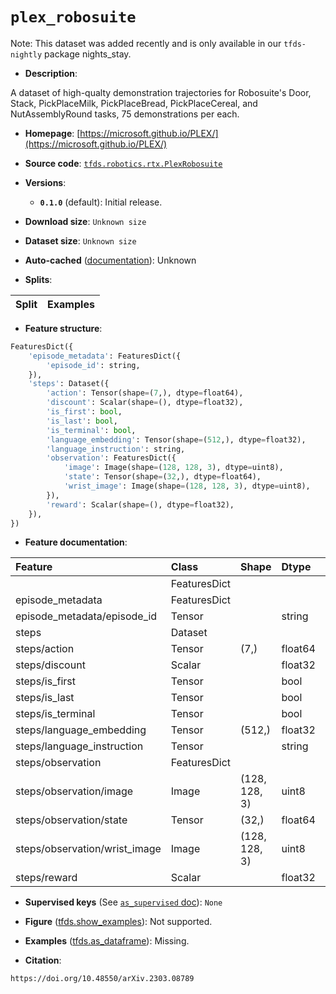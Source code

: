 <div itemscope itemtype="http://schema.org/Dataset">
  <div itemscope itemprop="includedInDataCatalog" itemtype="http://schema.org/DataCatalog">
    <meta itemprop="name" content="TensorFlow Datasets" />
  </div>
  <meta itemprop="name" content="plex_robosuite" />
  <meta itemprop="description" content="A dataset of high-qualty demonstration trajectories for Robosuite&#x27;s Door, Stack, PickPlaceMilk, PickPlaceBread, PickPlaceCereal, and NutAssemblyRound tasks, 75 demonstrations per each.&#10;&#10;To use this dataset:&#10;&#10;```python&#10;import tensorflow_datasets as tfds&#10;&#10;ds = tfds.load(&#x27;plex_robosuite&#x27;, split=&#x27;train&#x27;)&#10;for ex in ds.take(4):&#10;  print(ex)&#10;```&#10;&#10;See [the guide](https://www.tensorflow.org/datasets/overview) for more&#10;informations on [tensorflow_datasets](https://www.tensorflow.org/datasets).&#10;&#10;" />
  <meta itemprop="url" content="https://www.tensorflow.org/datasets/catalog/plex_robosuite" />
  <meta itemprop="sameAs" content="https://microsoft.github.io/PLEX/" />
  <meta itemprop="citation" content="https://doi.org/10.48550/arXiv.2303.08789" />
</div>

# `plex_robosuite`


Note: This dataset was added recently and is only available in our
`tfds-nightly` package
<span class="material-icons" title="Available only in the tfds-nightly package">nights_stay</span>.

*   **Description**:

A dataset of high-qualty demonstration trajectories for Robosuite's Door, Stack,
PickPlaceMilk, PickPlaceBread, PickPlaceCereal, and NutAssemblyRound tasks, 75
demonstrations per each.

*   **Homepage**:
    [https://microsoft.github.io/PLEX/](https://microsoft.github.io/PLEX/)

*   **Source code**:
    [`tfds.robotics.rtx.PlexRobosuite`](https://github.com/tensorflow/datasets/tree/master/tensorflow_datasets/robotics/rtx/rtx.py)

*   **Versions**:

    *   **`0.1.0`** (default): Initial release.

*   **Download size**: `Unknown size`

*   **Dataset size**: `Unknown size`

*   **Auto-cached**
    ([documentation](https://www.tensorflow.org/datasets/performances#auto-caching)):
    Unknown

*   **Splits**:

Split | Examples
:---- | -------:

*   **Feature structure**:

```python
FeaturesDict({
    'episode_metadata': FeaturesDict({
        'episode_id': string,
    }),
    'steps': Dataset({
        'action': Tensor(shape=(7,), dtype=float64),
        'discount': Scalar(shape=(), dtype=float32),
        'is_first': bool,
        'is_last': bool,
        'is_terminal': bool,
        'language_embedding': Tensor(shape=(512,), dtype=float32),
        'language_instruction': string,
        'observation': FeaturesDict({
            'image': Image(shape=(128, 128, 3), dtype=uint8),
            'state': Tensor(shape=(32,), dtype=float64),
            'wrist_image': Image(shape=(128, 128, 3), dtype=uint8),
        }),
        'reward': Scalar(shape=(), dtype=float32),
    }),
})
```

*   **Feature documentation**:

Feature                       | Class        | Shape         | Dtype   | Description
:---------------------------- | :----------- | :------------ | :------ | :----------
                              | FeaturesDict |               |         |
episode_metadata              | FeaturesDict |               |         |
episode_metadata/episode_id   | Tensor       |               | string  |
steps                         | Dataset      |               |         |
steps/action                  | Tensor       | (7,)          | float64 |
steps/discount                | Scalar       |               | float32 |
steps/is_first                | Tensor       |               | bool    |
steps/is_last                 | Tensor       |               | bool    |
steps/is_terminal             | Tensor       |               | bool    |
steps/language_embedding      | Tensor       | (512,)        | float32 |
steps/language_instruction    | Tensor       |               | string  |
steps/observation             | FeaturesDict |               |         |
steps/observation/image       | Image        | (128, 128, 3) | uint8   |
steps/observation/state       | Tensor       | (32,)         | float64 |
steps/observation/wrist_image | Image        | (128, 128, 3) | uint8   |
steps/reward                  | Scalar       |               | float32 |

*   **Supervised keys** (See
    [`as_supervised` doc](https://www.tensorflow.org/datasets/api_docs/python/tfds/load#args)):
    `None`

*   **Figure**
    ([tfds.show_examples](https://www.tensorflow.org/datasets/api_docs/python/tfds/visualization/show_examples)):
    Not supported.

*   **Examples**
    ([tfds.as_dataframe](https://www.tensorflow.org/datasets/api_docs/python/tfds/as_dataframe)):
    Missing.

*   **Citation**:

```
https://doi.org/10.48550/arXiv.2303.08789
```

